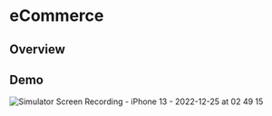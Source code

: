# eCommerce

## Overview

## Demo

![Simulator Screen Recording - iPhone 13 - 2022-12-25 at 02 49 15](https://user-images.githubusercontent.com/93944494/209454196-210de4b3-af0c-45be-8ea3-efba0c5b80cd.gif)
